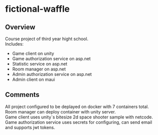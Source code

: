 # fictional-waffle

## Overview

Course project of third year hight school.   
Includes:
- Game client on unity
- Game authorization service on asp.net
- Statistic service on asp.net
- Room manager on asp.net
- Admin authorization service on asp.net
- Admin client on maui

## Comments

All project configured to be deplayed on docker with 7 containers total.  
Room manager can deploy container with unity server.  
Game client uses unity`s bitesize 2d space shooter sample with netcode.  
Game authorization service uses secrets for configuring, can send email and supports jwt tokens.
